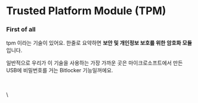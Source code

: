 # Trusted Platform Module (TPM)

### First of all

tpm 이라는 기술이 있어요. 한줄로 요약하면 **보안 및 개인정보 보호를 위한 암호화 모듈**입니다.

일반적으로 우리가 이 기술을 사용하는 가장 가까운 곳은 마이크로소프트에서 만든 USB에 비밀번호를 거는 Bitlocker 기능일꺼에요.



\
\
\

